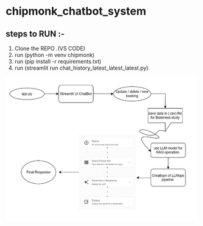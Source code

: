 # chipmonk_chatbot_system

## steps to RUN :-

1. Clone the REPO .(VS CODE)
2. run (python -m venv chipmonk)
3. run (pip install -r requirements.txt)
4. run (streamlit run chat_history_latest_latest_latest.py)


![Diagram Description](Low_level_design.jpg)
